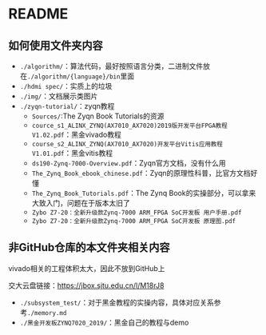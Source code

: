 # README

## 如何使用文件夹内容

- `./algorithm/`：算法代码，最好按照语言分类，二进制文件放在`./algorithm/{language}/bin`里面
- `./hdmi spec/`：实质上的垃圾
- `./img/`：文档展示类图片
- `./zyqn-tutorial/`：zyqn教程
  - `Sources/`:The Zyqn Book Tutorials的资源
  - `cource_s1_ALINX_ZYNQ(AX7010_AX7020)2019版开发平台FPGA教程V1.02.pdf`：黑金vivado教程
  - `course_s2_ALINX_ZYNQ(AX7010_AX7020)开发平台Vitis应用教程V1.01.pdf`：黑金vitis教程
  - `ds190-Zynq-7000-Overview.pdf`：Zyqn官方文档，没有什么用
  - `The_Zynq_Book_ebook_chinese.pdf`：Zyqn的原理性科普，比官方文档好懂
  - `The_Zynq_Book_Tutorials.pdf`：The Zynq Book的实操部分，可以拿来大致入门，问题在于版本太旧了
  - `Zybo Z7-20：全新升级款Zynq-7000 ARM_FPGA SoC开发板 用户手册.pdf`
  - `Zybo Z7-20：全新升级款Zynq-7000 ARM_FPGA SoC开发板 原理图.pdf`

## 非GitHub仓库的本文件夹相关内容

vivado相关的工程体积太大，因此不放到GitHub上

交大云盘链接：<https://jbox.sjtu.edu.cn/l/M18rJ8>

- `./subsystem_test/`：对于黑金教程的实操内容，具体对应关系参考`./memory.md`
- `./黑金开发板ZYNQ7020_2019/`：黑金自己的教程与demo

